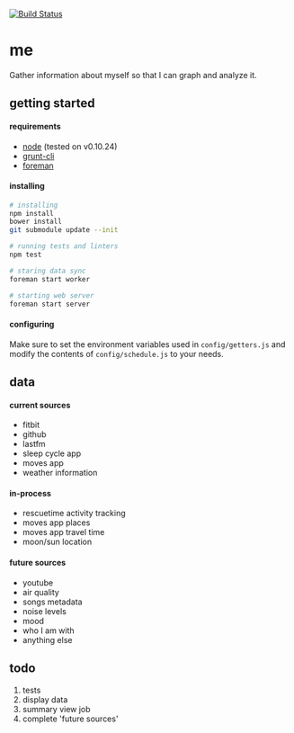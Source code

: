 [![Build Status](https://travis-ci.org/minond/me.svg?branch=master)](https://travis-ci.org/minond/me)

me
===

Gather information about myself so that I can graph and analyze it.

## getting started
#### requirements
* [node](http://nodejs.org/download/) (tested on v0.10.24)
* [grunt-cli](http://gruntjs.com/getting-started)
* [foreman](https://github.com/ddollar/foreman)

#### installing
```sh
# installing
npm install
bower install
git submodule update --init

# running tests and linters
npm test

# staring data sync
foreman start worker

# starting web server
foreman start server
```

#### configuring
Make sure to set the environment variables used in `config/getters.js` and
modify the contents of `config/schedule.js` to your needs.

## data
#### current sources
* fitbit
* github
* lastfm
* sleep cycle app
* moves app
* weather information

#### in-process
* rescuetime activity tracking
* moves app places
* moves app travel time
* moon/sun location

#### future sources
* youtube
* air quality
* songs metadata
* noise levels
* mood
* who I am with
* anything else

## todo
1. tests
2. display data
3. summary view job
4. complete 'future sources'

